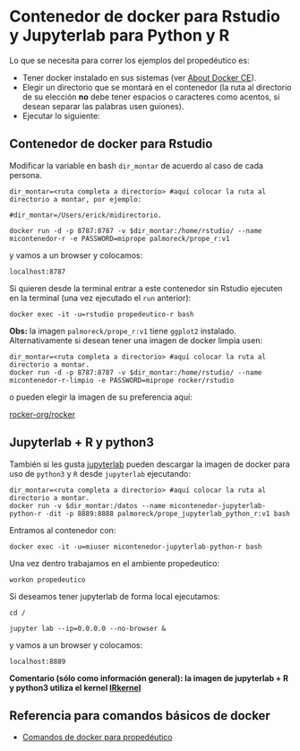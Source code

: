 
# Contenedor de docker para Rstudio y Jupyterlab para Python y R

Lo que se necesita para correr los ejemplos del propedéutico es:

* Tener docker instalado en sus sistemas (ver [About Docker CE](https://docs.docker.com/install/)).
* Elegir un directorio que se montará en el contenedor (la ruta al directorio de su elección **no** debe tener espacios o caracteres como acentos, si desean separar las palabras usen guiones).
* Ejecutar lo siguiente:


## Contenedor de docker para Rstudio

Modificar la variable en bash `dir_montar` de acuerdo al caso de cada persona.

```
dir_montar=<ruta completa a directorio> #aquí colocar la ruta al directorio a montar, por ejemplo:
                                        #dir_montar=/Users/erick/midirectorio.

docker run -d -p 8787:8787 -v $dir_montar:/home/rstudio/ --name micontenedor-r -e PASSWORD=miprope palmoreck/prope_r:v1
```

y vamos a un browser y colocamos:

```
localhost:8787
```

Si quieren desde la terminal entrar a este contenedor sin Rstudio ejecuten en la terminal (una vez ejecutado el `run` anterior):


```
docker exec -it -u=rstudio propedeutico-r bash
```

**Obs:** la imagen `palmoreck/prope_r:v1` tiene `ggplot2` instalado. Alternativamente si desean tener una imagen de docker limpia usen:

```
dir_montar=<ruta completa a directorio> #aquí colocar la ruta al directorio a montar.
docker run -d -p 8787:8787 -v $dir_montar:/home/rstudio/ --name micontenedor-r-limpio -e PASSWORD=miprope rocker/rstudio
```

o pueden elegir la imagen de su preferencia aquí:

[rocker-org/rocker](https://github.com/rocker-org/rocker)

## Jupyterlab + R y python3

También si les gusta [jupyterlab](https://jupyterlab.readthedocs.io/en/stable/) pueden descargar la imagen de docker para uso de `python3` y `R` desde `jupyterlab` ejecutando:

```
dir_montar=<ruta completa a directorio> #aquí colocar la ruta al directorio a montar.
docker run -v $dir_montar:/datos --name micontenedor-jupyterlab-python-r -dit -p 8889:8888 palmoreck/prope_jupyterlab_python_r:v1 bash
```

Entramos al contenedor con:

```
docker exec -it -u=miuser micontenedor-jupyterlab-python-r bash
```

Una vez dentro trabajamos en el ambiente propedeutico:

```
workon propedeutico
```

Si deseamos tener jupyterlab de forma local ejecutamos:

```
cd /

jupyter lab --ip=0.0.0.0 --no-browser &
```

y vamos a un browser y colocamos:

```
localhost:8889
```

**Comentario (sólo como información general): la imagen de jupyterlab + R y python3 utiliza el kernel [IRkernel](https://github.com/IRkernel/IRkernel)**

## Referencia para comandos básicos de docker

* [Comandos de docker para propedéutico](https://github.com/ITAM-DS/Propedeutico/blob/master/herramientas/docker/comandos.md)
